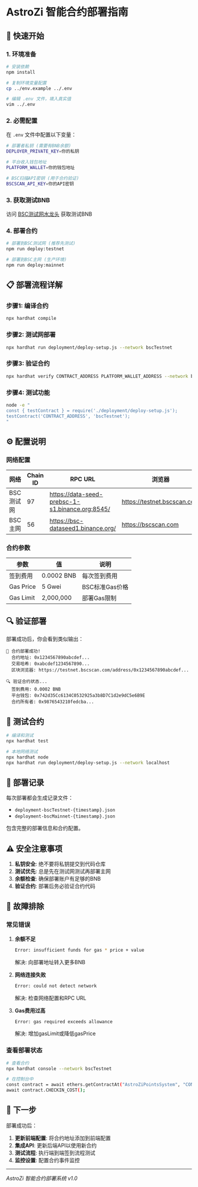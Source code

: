 # AstroZi 智能合约部署指南

## 🚀 快速开始

### 1. 环境准备

```bash
# 安装依赖
npm install

# 复制环境变量配置
cp ../env.example ../.env

# 编辑 .env 文件，填入真实值
vim ../.env
```

### 2. 必需配置

在 `.env` 文件中配置以下变量：

```bash
# 部署者私钥 (需要有BNB余额)
DEPLOYER_PRIVATE_KEY=你的私钥

# 平台收入钱包地址
PLATFORM_WALLET=你的钱包地址

# BSC扫描API密钥 (用于合约验证)
BSCSCAN_API_KEY=你的API密钥
```

### 3. 获取测试BNB

访问 [BSC测试网水龙头](https://testnet.binance.org/faucet-smart) 获取测试BNB

### 4. 部署合约

```bash
# 部署到BSC测试网 (推荐先测试)
npm run deploy:testnet

# 部署到BSC主网 (生产环境)
npm run deploy:mainnet
```

## 📋 部署流程详解

### 步骤1: 编译合约
```bash
npx hardhat compile
```

### 步骤2: 测试网部署
```bash
npx hardhat run deployment/deploy-setup.js --network bscTestnet
```

### 步骤3: 验证合约
```bash
npx hardhat verify CONTRACT_ADDRESS PLATFORM_WALLET_ADDRESS --network bscTestnet
```

### 步骤4: 测试功能
```bash
node -e "
const { testContract } = require('./deployment/deploy-setup.js');
testContract('CONTRACT_ADDRESS', 'bscTestnet');
"
```

## ⚙️ 配置说明

### 网络配置

| 网络 | Chain ID | RPC URL | 浏览器 |
|------|----------|---------|--------|
| BSC测试网 | 97 | https://data-seed-prebsc-1-s1.binance.org:8545/ | https://testnet.bscscan.com |
| BSC主网 | 56 | https://bsc-dataseed1.binance.org/ | https://bscscan.com |

### 合约参数

| 参数 | 值 | 说明 |
|------|-----|------|
| 签到费用 | 0.0002 BNB | 每次签到费用 |
| Gas Price | 5 Gwei | BSC标准Gas价格 |
| Gas Limit | 2,000,000 | 部署Gas限制 |

## 🔍 验证部署

部署成功后，你会看到类似输出：

```
🎉 合约部署成功!
  合约地址: 0x1234567890abcdef...
  交易哈希: 0xabcdef1234567890...
  区块浏览器: https://testnet.bscscan.com/address/0x1234567890abcdef...

🔍 验证合约状态...
  签到费用: 0.0002 BNB
  平台钱包: 0x742d35Cc6134C0532925a3b8D7C1d2e9dC5e6B9E
  合约所有者: 0x9876543210fedcba...
```

## 🧪 测试合约

```bash
# 编译和测试
npx hardhat test

# 本地网络测试
npx hardhat node
npx hardhat run deployment/deploy-setup.js --network localhost
```

## 📄 部署记录

每次部署都会生成记录文件：
- `deployment-bscTestnet-{timestamp}.json`
- `deployment-bscMainnet-{timestamp}.json`

包含完整的部署信息和合约配置。

## ⚠️ 安全注意事项

1. **私钥安全**: 绝不要将私钥提交到代码仓库
2. **测试优先**: 总是先在测试网测试再部署主网
3. **余额检查**: 确保部署账户有足够的BNB
4. **验证合约**: 部署后务必验证合约代码

## 🔧 故障排除

### 常见错误

1. **余额不足**
   ```bash
   Error: insufficient funds for gas * price + value
   ```
   解决: 向部署地址转入更多BNB

2. **网络连接失败**
   ```bash
   Error: could not detect network
   ```
   解决: 检查网络配置和RPC URL

3. **Gas费用过高**
   ```bash
   Error: gas required exceeds allowance
   ```
   解决: 增加gasLimit或降低gasPrice

### 查看部署状态

```bash
# 查看合约
npx hardhat console --network bscTestnet

# 在控制台中
const contract = await ethers.getContractAt("AstroZiPointsSystem", "CONTRACT_ADDRESS");
await contract.CHECKIN_COST();
```

## 🎯 下一步

部署成功后：

1. **更新前端配置**: 将合约地址添加到前端配置
2. **集成API**: 更新后端API以使用新合约
3. **测试流程**: 执行端到端签到流程测试
4. **监控设置**: 配置合约事件监控

---

*AstroZi 智能合约部署系统 v1.0*